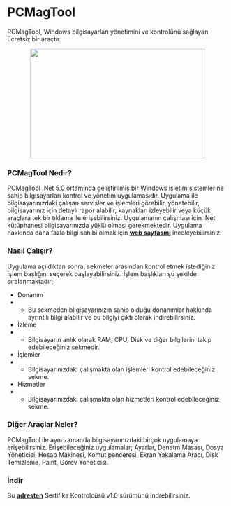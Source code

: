 # PCMagTool
PCMagTool, Windows bilgisayarları yönetimini ve kontrolünü sağlayan ücretsiz bir araçtır.

<p align="center">
  <img width="400" height="250" src="https://www.yazilimturkiye.com/wp-content/uploads/2022/07/PCMagTool.jpg">
</p>

### PCMagTool Nedir?
PCMagTool .Net 5.0 ortamında geliştirilmiş bir Windows işletim sistemlerine sahip bilgisayarları kontrol ve yönetim uygulamasıdır. Uygulama ile bilgisayarınızdaki çalışan servisler ve işlemleri görebilir, yönetebilir, bilgisayarınız için detaylı rapor alabilir, kaynakları izleyebilir veya küçük araçlara tek bir tıklama ile erişebilirsiniz. Uygulamanın çalışması için .Net kütüphanesi bilgisayarınızda yüklü olması gerekmektedir. Uygulama hakkında daha fazla bilgi sahibi olmak için <b>[web sayfasını](https://www.yazilimturkiye.com/pcmagtool-bilgisayar-yonetim-araci/)</b> inceleyebilirsiniz.

### Nasıl Çalışır?
Uygulama açıldıktan sonra, sekmeler arasından kontrol etmek istediğiniz işlem başlığını seçerek başlayabilirsiniz. İşlem başlıkları şu şekilde sıralanmaktadır;
- Donanım
- - Bu sekmeden bilgisayarınızın sahip olduğu donanımlar hakkında ayrıntılı bilgi alabilir ve bu bilgiyi çıktı olarak indirebilirsiniz.
- İzleme
- - Bilgisayarın anlık olarak RAM, CPU, Disk ve diğer bilgilerini takip edebileceğiniz sekmedir.
- İşlemler
- - Bilgisayarınızdaki çalışmakta olan işlemleri kontrol edebileceğiniz sekme.
- Hizmetler
- - Bilgisayarınızdaki çalışmakta olan hizmetleri kontrol edebileceğiniz sekme.
### Diğer Araçlar Neler?
PCMagTool ile aynı zamanda bilgisayarınızdaki birçok uygulamaya erişebilirsiniz. Erişebileceğiniz uygulamalar; Ayarlar, Denetm Masası, Dosya Yöneticisi, Hesap Makinesi, Komut penceresi, Ekran Yakalama Aracı, Disk Temizleme, Paint, Görev Yöneticisi.
### İndir
Bu <b>[adresten](https://mega.nz/file/vxkQQarb#4nfUbLw2Vo68mSX8tyq-3-f49qW8EQSjIgvKwaQzm7Y)</b> Sertifika Kontrolcüsü v1.0 sürümünü indrebilirsiniz.
